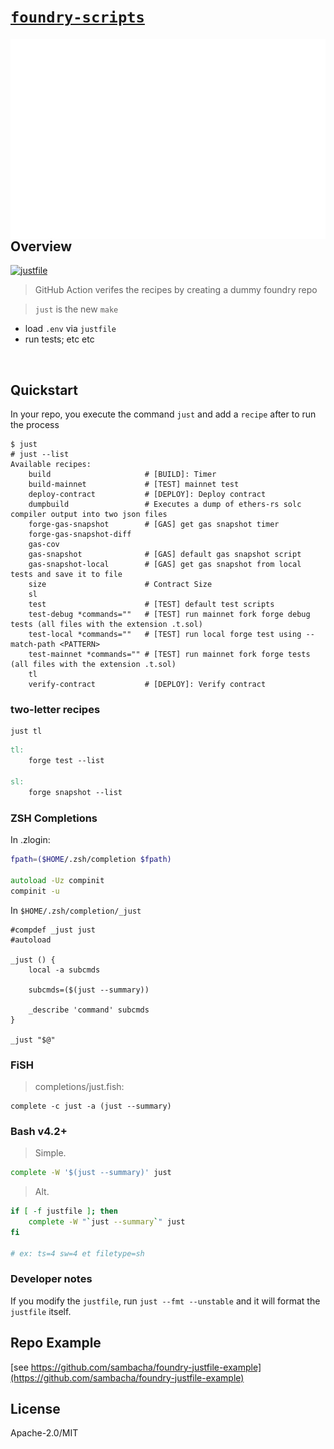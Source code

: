 # [`foundry-scripts`](https://github.com/sambacha/foundry-scripts)

<img alt="a picture of justfile recipes" align="right" src="https://raw.githubusercontent.com/sambacha/foundry-scripts/c6b6ef62dd0197975a765d655feae4302088bcef/.github/readme_justfile.svg" height="320"></img>

<br />
 
## Overview

[![justfile](https://github.com/sambacha/foundry-scripts/actions/workflows/justfile.yml/badge.svg)](https://github.com/sambacha/foundry-scripts/actions/workflows/justfile.yml) 
> GitHub Action verifes the recipes by creating a dummy foundry repo

> `just` is the new `make`

- load `.env` via `justfile`
- run tests;  etc etc
<br />

## Quickstart

In your repo, you execute the command `just` and add a `recipe` after to run the process

```shell
$ just
# just --list
Available recipes:
    build                     # [BUILD]: Timer
    build-mainnet             # [TEST] mainnet test
    deploy-contract           # [DEPLOY]: Deploy contract
    dumpbuild                 # Executes a dump of ethers-rs solc compiler output into two json files
    forge-gas-snapshot        # [GAS] get gas snapshot timer
    forge-gas-snapshot-diff
    gas-cov
    gas-snapshot              # [GAS] default gas snapshot script
    gas-snapshot-local        # [GAS] get gas snapshot from local tests and save it to file
    size                      # Contract Size
    sl
    test                      # [TEST] default test scripts
    test-debug *commands=""   # [TEST] run mainnet fork forge debug tests (all files with the extension .t.sol)
    test-local *commands=""   # [TEST] run local forge test using --match-path <PATTERN>
    test-mainnet *commands="" # [TEST] run mainnet fork forge tests (all files with the extension .t.sol)
    tl
    verify-contract           # [DEPLOY]: Verify contract
```

### two-letter recipes

```shell
just tl
```

```makefile
tl:
    forge test --list

sl:
    forge snapshot --list
```


### ZSH Completions

In .zlogin:
```zsh
fpath=($HOME/.zsh/completion $fpath)

autoload -Uz compinit
compinit -u
```
In `$HOME/.zsh/completion/_just`

```shell
#compdef _just just
#autoload

_just () {
    local -a subcmds

    subcmds=($(just --summary))

    _describe 'command' subcmds
}

_just "$@"
```

### FiSH

> completions/just.fish:

```fish
complete -c just -a (just --summary)
```

### Bash v4.2+

> Simple.
> 
```bash
complete -W '$(just --summary)' just
```
> Alt.

```bash
if [ -f justfile ]; then
    complete -W "`just --summary`" just
fi

# ex: ts=4 sw=4 et filetype=sh
```

### Developer notes

If you modify the `justfile`, run `just --fmt --unstable` and it will format the `justfile` itself.

## Repo Example

[see https://github.com/sambacha/foundry-justfile-example](https://github.com/sambacha/foundry-justfile-example)


## License

Apache-2.0/MIT
